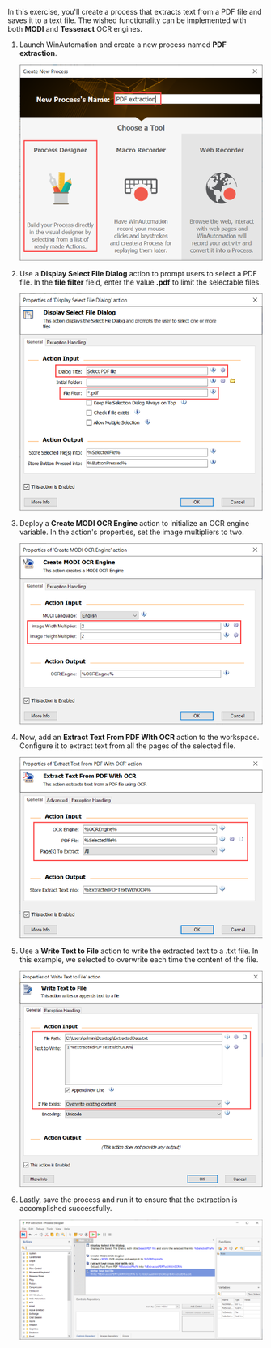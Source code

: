 In this exercise, you'll create a process that extracts text from a PDF file and saves it to a text file. The wished functionality can be implemented with both **MODI** and **Tesseract** OCR engines. 

1. Launch WinAutomation and create a new process named **PDF extraction**.

    ![](..\media\create-process.png)

1. Use a **Display Select File Dialog** action to prompt users to select a PDF file. In the **file filter** field, enter the value **.pdf** to limit the selectable files. 

    ![](..\media\display-input-dialog.png)

1. Deploy a **Create MODI OCR Engine** action to initialize an OCR engine variable. In the action's properties, set the image multipliers to two.

    ![](..\media\create-ocr-engine.png)

1. Now, add an **Extract Text From PDF WIth OCR** action to the workspace. Configure it to extract text from all the pages of the selected file.

    ![](..\media\extract-text-exercise.png)

1. Use a **Write Text to File** action to write the extracted text to a .txt file. In this example, we selected to overwrite each time the content of the file.

    ![](..\media\write-txt-file.png)

1. Lastly, save the process and run it to ensure that the extraction is accomplished successfully. 

    ![](..\media\final-process.png)